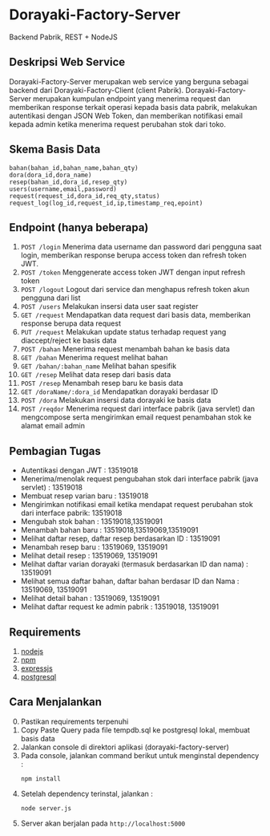 # Dorayaki-Factory-Server
Backend Pabrik, REST + NodeJS

## Deskripsi Web Service
Dorayaki-Factory-Server merupakan web service yang berguna sebagai backend dari Dorayaki-Factory-Client (client Pabrik). Dorayaki-Factory-Server merupakan kumpulan endpoint yang menerima request dan memberikan response terkait operasi kepada basis data pabrik, melakukan autentikasi dengan JSON Web Token, dan memberikan notifikasi email kepada admin ketika menerima request perubahan stok dari toko.

## Skema Basis Data
```
bahan(bahan_id,bahan_name,bahan_qty)
dora(dora_id,dora_name)
resep(bahan_id,dora_id,resep_qty)
users(username,email,password)
request(request_id,dora_id,req_qty,status)
request_log(log_id,request_id,ip,timestamp_req,epoint)
```
## Endpoint (hanya beberapa)
1. `POST /login`
   Menerima data username dan password dari pengguna saat login, memberikan response berupa access token dan refresh token JWT.
2. `POST /token`
   Menggenerate access token JWT dengan input refresh token
3. `POST /logout`
   Logout dari service dan menghapus refresh token akun pengguna dari list
4. `POST /users`
   Melakukan insersi data user saat register
5. `GET /request`
   Mendapatkan data request dari basis data, memberikan response berupa data request
6. `PUT /request`
   Melakukan update status terhadap request yang diaccept/reject ke basis data 
7. `POST /bahan`
   Menerima request menambah bahan ke basis data
8. `GET /bahan`
   Menerima request melihat bahan
9. `GET /bahan/:bahan_name`
   Melihat bahan spesifik
10. `GET /resep`
    Melihat data resep dari basis data
11. `POST /resep`
    Menambah resep baru ke basis data
12. `GET /doraName/:dora_id`
    Mendapatkan dorayaki berdasar ID
13. `POST /dora`
    Melakukan insersi data dorayaki ke basis data
14. `POST /reqdor`
    Menerima request dari interface pabrik (java servlet) dan mengcompose serta mengirimkan email request penambahan stok ke alamat email admin 

## Pembagian Tugas
- Autentikasi dengan JWT : 13519018
- Menerima/menolak request pengubahan stok dari interface pabrik (java servlet) : 13519018
- Membuat resep varian baru : 13519018
- Mengirimkan notifikasi email ketika mendapat request perubahan stok dari interface pabrik: 13519018 
- Mengubah stok bahan : 13519018,13519091
- Menambah bahan baru : 13519018,13519069,13519091
- Melihat daftar resep, daftar resep berdasarkan ID : 13519091
- Menambah resep baru : 13519069, 13519091
- Melihat detail resep : 13519069, 13519091
- Melihat daftar varian dorayaki (termasuk berdasarkan ID dan nama) : 13519091
- Melihat semua daftar bahan, daftar bahan berdasar ID dan Nama : 13519069, 13519091
- Melihat detail bahan : 13519069, 13519091
- Melihat daftar request ke admin pabrik : 13519018, 13519091


## Requirements
1. [nodejs](https://nodejs.org/en/download/)
2. [npm](https://docs.npmjs.com/downloading-and-installing-node-js-and-npm/)
3. [expressjs](https://expressjs.com/en/starter/installing.html)
4. [postgresql](https://www.postgresql.org/download/)

## Cara Menjalankan
0. Pastikan requirements terpenuhi
1. Copy Paste Query pada file tempdb.sql ke postgresql lokal, membuat basis data
2. Jalankan console di direktori aplikasi (dorayaki-factory-server)
3. Pada console, jalankan command berikut untuk menginstal dependency :
   ```
   npm install
   ```
4. Setelah dependency terinstal, jalankan :
   ```
   node server.js
   ```
5. Server akan berjalan pada `http://localhost:5000`